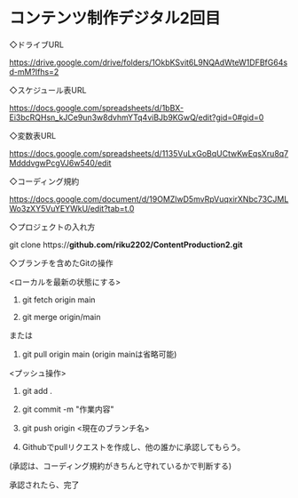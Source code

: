 # コンテンツ制作デジタル2回目
◇ドライブURL

https://drive.google.com/drive/folders/1OkbKSvit6L9NQAdWteW1DFBfG64sd-mM?lfhs=2

◇スケジュール表URL

https://docs.google.com/spreadsheets/d/1bBX-Ei3bcRQHsn_kJCe9un3w8dvhmYTq4viBJb9KGwQ/edit?gid=0#gid=0

◇変数表URL

https://docs.google.com/spreadsheets/d/1135VuLxGoBqUCtwKwEqsXru8q7MdddvgwPcgVJ6w540/edit

◇コーディング規約

https://docs.google.com/document/d/19OMZlwD5mvRpVuqxirXNbc73CJMLWo3zXY5VuYEYWkU/edit?tab=t.0

◇プロジェクトの入れ方

git clone https://**github.com/riku2202/ContentProduction2.git**

◇ブランチを含めたGitの操作

<ローカルを最新の状態にする>

1. git fetch origin main

2. git merge origin/main

または

1. git pull origin main (origin mainは省略可能)

<プッシュ操作>

1. git add .

2. git commit -m "作業内容"

3. git push origin <現在のブランチ名>

4. Githubでpullリクエストを作成し、他の誰かに承認してもらう。

(承認は、コーディング規約がきちんと守れているかで判断する)

承認されたら、完了
